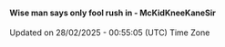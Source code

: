 #### Wise man says only fool rush in - McKidKneeKaneSir
Updated on 28/02/2025 - 00:55:05 (UTC) Time Zone
